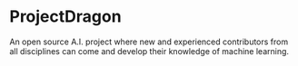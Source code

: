 # ProjectDragon
An open source A.I. project where new and experienced contributors from all disciplines can come and develop their knowledge of machine learning.
